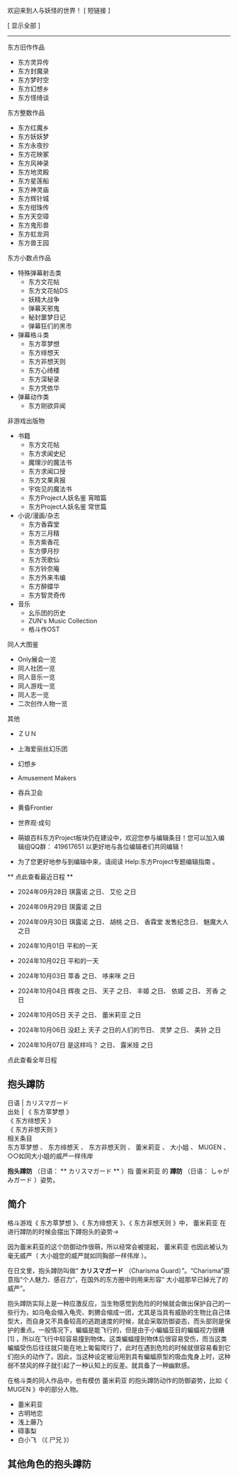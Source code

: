 欢迎来到人与妖怪的世界！  [  短链接  ]

[ 显示全部 ]

* * *

东方旧作作品

  * 东方灵异传 
  * 东方封魔录 
  * 东方梦时空 
  * 东方幻想乡 
  * 东方怪绮谈 

东方整数作品

  * 东方红魔乡 
  * 东方妖妖梦 
  * 东方永夜抄 
  * 东方花映冢 
  * 东方风神录 
  * 东方地灵殿 
  * 东方星莲船 
  * 东方神灵庙 
  * 东方辉针城 
  * 东方绀珠传 
  * 东方天空璋 
  * 东方鬼形兽 
  * 东方虹龙洞 
  * 东方兽王园 

东方小数点作品

  * 特殊弹幕射击类 
    * 东方文花帖 
    * 东方文花帖DS 
    * 妖精大战争 
    * 弹幕天邪鬼 
    * 秘封噩梦日记 
    * 弹幕狂们的黑市 
  * 弹幕格斗类 
    * 东方萃梦想 
    * 东方绯想天 
    * 东方非想天则 
    * 东方心绮楼 
    * 东方深秘录 
    * 东方凭依华 
  * 弹幕动作类 
    * 东方刚欲异闻 

非游戏出版物

  * 书籍 
    * 东方文花帖 
    * 东方求闻史纪 
    * 魔理沙的魔法书 
    * 东方求闻口授 
    * 东方文果真报 
    * 宇佐见的魔法书 
    * 东方Project人妖名鉴 宵暗篇 
    * 东方Project人妖名鉴 常世篇 
  * 小说/漫画/杂志 
    * 东方香霖堂 
    * 东方三月精 
    * 东方紫香花 
    * 东方儚月抄 
    * 东方茨歌仙 
    * 东方铃奈庵 
    * 东方外来韦编 
    * 东方醉蝶华 
    * 东方智灵奇传 
  * 音乐 
    * 幺乐团的历史 
    * ZUN's Music Collection 
    * 格斗作OST 

同人大图鉴

  * Only展会一览 
  * 同人社团一览 
  * 同人音乐一览 
  * 同人游戏一览 
  * 同人志一览 
  * 二次创作人物一览 

其他

  * ＺＵＮ 
  * 上海爱丽丝幻乐团 
  * 幻想乡 
  * Amusement Makers 
  * 吞兵卫会 
  * 黄昏Frontier 
  * 世界观·成句 

  * 萌娘百科东方Project板块仍在建设中，欢迎您参与编辑条目！您可以加入编辑组QQ群：  419617651  以更好地与各位编辑者们共同编辑！ 
  * 为了您更好地参与到编辑中来，请阅读  Help:东方Project专题编辑指南  。   

** 点此查看最近日程  **

  * 2024年09月28日  琪露诺  之日、  艾伦  之日 
  * 2024年09月29日  琪露诺  之日 
  * 2024年09月30日  琪露诺  之日、  胡桃  之日、  香霖堂  发售纪念日、  魅魔大人  之日 
  * 2024年10月01日 平和的一天 
  * 2024年10月02日 平和的一天 

  * 2024年10月03日  萃香  之日、  哆来咪  之日 
  * 2024年10月04日  辉夜  之日、  天子  之日、  丰姬  之日、  依姬  之日、  芳香  之日 
  * 2024年10月05日  天子  之日、  蕾米莉亚  之日 
  * 2024年10月06日 没赶上  天子  之日的人们的节日、  灵梦  之日、  美铃  之日 
  * 2024年10月07日  是这样吗？  之日、  露米娅  之日 

点此查看全年日程

抱头蹲防  
---  
日语  |  カリスマガード   
出处  |  《  东方萃梦想  》   
《  东方绯想天  》  
《  东方非想天则  》  
相关条目  
东方萃梦想  、  东方绯想天  、  东方非想天则  、  蕾米莉亚  、  大小姐  、  MUGEN  、  ○○如同大小姐的威严一样伟岸  
  
**抱头蹲防** （日语： ** カリスマガード  ** ）指  蕾米莉亚  的 **蹲防** （日语：  しゃがみガード  ）姿势。

##  简介

格斗游戏《  东方萃梦想  》、《  东方绯想天  》、《  东方非想天则  》中，  蕾米莉亚  在进行蹲防的时候会摆出下蹲抱头的姿势→

因为蕾米莉亚的这个防御动作很萌，所以经常会被提起，  蕾米莉亚  也因此被认为毫无威严（  大小姐您的威严就如同胸部一样伟岸  ）。

在日文里，抱头蹲防叫做“ **カリスマガード** （Charisma
Guard）”。“Charisma”原意指“个人魅力、感召力”，在国外的东方圈中则用来形容“  大小姐那早已掉光了的  威严”。

抱头蹲防实际上是一种应激反应，当生物感觉到危险的时候就会做出保护自己的一些行为，如乌龟会缩入龟壳、刺猬会缩成一团，尤其是当具有威胁的生物比自己体型大，而自身又不具备较高的逃跑速度的时候，就会采取防御姿态，而头部则是保护的重点。一般情况下，蝙蝠是能飞行的，但是由于小蝙蝠亚目的蝙蝠视力很糟
[1]
，所以在飞行中较容易撞到物体。这类蝙蝠撞到物体后很容易受伤，而当这类蝙蝠受伤后往往就只能在地上匍匐爬行了，此时在遇到危险的时候就很容易看到它们抱头的动作了。因此，当这种设定被沿用到具有蝙蝠原型的吸血鬼身上时，这种弱不禁风的样子就引起了一种认知上的反差。就具备了一种幽默感。

在格斗类的同人作品中，也有模仿  蕾米莉亚  的抱头蹲防动作的防御姿势，比如《  MUGEN  》中的部分人物。

  * 蕾米莉亚 
  * 古明地恋 
  * 浅上藤乃 
  * 碍事梨 
  * 白小飞  （《  尸兄  》） 

其他角色的抱头蹲防  
---  
  